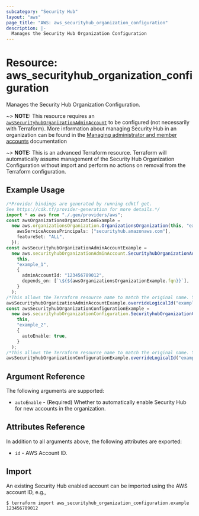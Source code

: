 ```yaml
---
subcategory: "Security Hub"
layout: "aws"
page_title: "AWS: aws_securityhub_organization_configuration"
description: |-
  Manages the Security Hub Organization Configuration
---
```


# Resource: aws\_securityhub\_organization\_configuration

Manages the Security Hub Organization Configuration.

\~> **NOTE:** This resource requires an [`awsSecurityhubOrganizationAdminAccount`](/docs/providers/aws/r/securityhub_organization_admin_account.html) to be configured (not necessarily with Terraform). More information about managing Security Hub in an organization can be found in the [Managing administrator and member accounts](https://docs.aws.amazon.com/securityhub/latest/userguide/securityhub-accounts.html) documentation

\~> **NOTE:** This is an advanced Terraform resource. Terraform will automatically assume management of the Security Hub Organization Configuration without import and perform no actions on removal from the Terraform configuration.

## Example Usage

```typescript
/*Provider bindings are generated by running cdktf get.
See https://cdk.tf/provider-generation for more details.*/
import * as aws from "./.gen/providers/aws";
const awsOrganizationsOrganizationExample =
  new aws.organizationsOrganization.OrganizationsOrganization(this, "example", {
    awsServiceAccessPrincipals: ["securityhub.amazonaws.com"],
    featureSet: "ALL",
  });
const awsSecurityhubOrganizationAdminAccountExample =
  new aws.securityhubOrganizationAdminAccount.SecurityhubOrganizationAdminAccount(
    this,
    "example_1",
    {
      adminAccountId: "123456789012",
      depends_on: [`\${${awsOrganizationsOrganizationExample.fqn}}`],
    }
  );
/*This allows the Terraform resource name to match the original name. You can remove the call if you don't need them to match.*/
awsSecurityhubOrganizationAdminAccountExample.overrideLogicalId("example");
const awsSecurityhubOrganizationConfigurationExample =
  new aws.securityhubOrganizationConfiguration.SecurityhubOrganizationConfiguration(
    this,
    "example_2",
    {
      autoEnable: true,
    }
  );
/*This allows the Terraform resource name to match the original name. You can remove the call if you don't need them to match.*/
awsSecurityhubOrganizationConfigurationExample.overrideLogicalId("example");

```

## Argument Reference

The following arguments are supported:

* `autoEnable` - (Required) Whether to automatically enable Security Hub for new accounts in the organization.

## Attributes Reference

In addition to all arguments above, the following attributes are exported:

* `id` - AWS Account ID.

## Import

An existing Security Hub enabled account can be imported using the AWS account ID, e.g.,

```console
$ terraform import aws_securityhub_organization_configuration.example 123456789012
```

